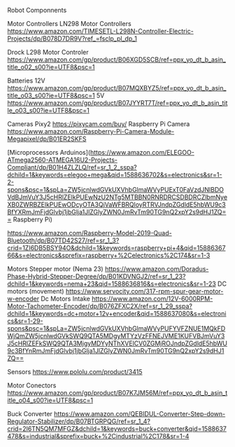 Robot Componnents

Motor Controllers
LN298 Motor Controllers 
https://www.amazon.com/TIMESETL-L298N-Controller-Electric-Projects/dp/B078D7DR9V?ref_=fsclp_pl_dp_1

Drock L298 Motor Controler
https://www.amazon.com/gp/product/B06XGD5SCB/ref=ppx_yo_dt_b_asin_title_o02_s00?ie=UTF8&psc=1

Batteries
12V
https://www.amazon.com/gp/product/B07MQXBYZ5/ref=ppx_yo_dt_b_asin_title_o03_s00?ie=UTF8&psc=1
5V
https://www.amazon.com/gp/product/B07JYYRT7T/ref=ppx_yo_dt_b_asin_title_o03_s00?ie=UTF8&psc=1

Cameras 
Pixy2
https://pixycam.com/buy/
Raspberry Pi Camera 
https://www.amazon.com/Raspberry-Pi-Camera-Module-Megapixel/dp/B01ER2SKFS

[Microprocessors 
Arduinos](https://www.amazon.com/ELEGOO-ATmega2560-ATMEGA16U2-Projects-Compliant/dp/B01H4ZLZLQ/ref=sr_1_2_sspa?dchild=1&keywords=elegoo+mega&qid=1588636702&s=electronics&sr=1-2-spons&psc=1&spLa=ZW5jcnlwdGVkUXVhbGlmaWVyPUExT0FaVzdJNlBDOVdBJmVuY3J5cHRlZElkPUEwNzU2NTg5MTBBN0RNRDRCSDBDRCZlbmNyeXB0ZWRBZElkPUEwODcyOTA3QjVaWFBRQloyRTRVJndpZGdldE5hbWU9c3BfYXRmJmFjdGlvbj1jbGlja1JlZGlyZWN0JmRvTm90TG9nQ2xpY2s9dHJ1ZQ==
Raspberry Pi) 

https://www.amazon.com/Raspberry-Model-2019-Quad-Bluetooth/dp/B07TD42S27/ref=sr_1_3?crid=1ZI6DB5BSY94O&dchild=1&keywords=raspberry+pi+4&qid=1588636766&s=electronics&sprefix=raspberry+%2Celectronics%2C174&sr=1-3

Motors
Stepper motor (Nema 23)
https://www.amazon.com/Doradus-Phase-Hybrid-Stepper-Degree/dp/B01KDVNGJ2/ref=sr_1_23?dchild=1&keywords=nema+23&qid=1588636816&s=electronics&sr=1-23
DC motors (movement)
https://www.servocity.com/317-rpm-spur-gear-motor-w-encoder
Dc Motors Intake
https://www.amazon.com/12V-6000RPM-Motor-Tachometer-Encoder/dp/B076ZFXC2X/ref=sr_1_29_sspa?dchild=1&keywords=dc+motor+12v+encoder&qid=1588637080&s=electronics&sr=1-29-spons&psc=1&spLa=ZW5jcnlwdGVkUXVhbGlmaWVyPUFYVFZNUE1MQkFDWjQmZW5jcnlwdGVkSWQ9QTA5MDgyMTYzVzFFNEJVME1KUFVBJmVuY3J5cHRlZEFkSWQ9QTA3MjgyMDYyNThXVElCV0ZGMjROJndpZGdldE5hbWU9c3BfYnRmJmFjdGlvbj1jbGlja1JlZGlyZWN0JmRvTm90TG9nQ2xpY2s9dHJ1ZQ==

Sensors 
https://www.pololu.com/product/3415

Motor Conectors
https://www.amazon.com/gp/product/B07K7JM56M/ref=ppx_yo_dt_b_asin_title_o04_s00?ie=UTF8&psc=1

Buck Converter 
https://www.amazon.com/QEBIDUL-Converter-Step-down-Regulator-Stabilizer/dp/B07BTGRPQG/ref=sr_1_4?crid=2I6TN5QM7MFGZ&dchild=1&keywords=buck+converter&qid=1588637478&s=industrial&sprefix=buck+%2Cindustrial%2C178&sr=1-4



